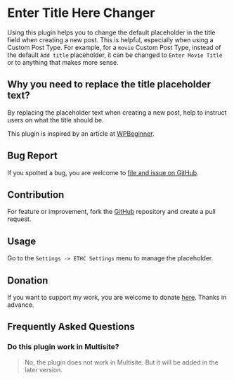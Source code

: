 # Enter Title Here Changer

Using this plugin helps you to change the default placeholder in the title field when creating a new post. This is helpful, especially when using a Custom Post Type. For example, for a `movie` Custom Post Type, instead of the default `Add title` placeholder, it can be changed to `Enter Movie Title` or to anything that makes more sense.

## Why you need to replace the title placeholder text?

By replacing the placeholder text when creating a new post, help to instruct users on what the title should be.

This plugin is inspired by an article at [WPBeginner](https://www.wpbeginner.com/wp-tutorials/how-to-replace-enter-title-here-text-in-wordpress/).

## Bug Report

If you spotted a bug, you are welcome to [file and issue on GitHub](https://github.com/tremidkhar/enter-title-here-changer/tree/refactoring).

## Contribution

For feature or improvement, fork the [GitHub](https://github.com/tremidkhar/enter-title-here-changer) repository and create a pull request.

## Usage

Go to the `Settings -> ETHC Settings` menu to manage the placeholder.

## Donation

If you want to support my work, you are welcome to donate [here](https://www.paypal.me/tremidkhar). Thanks in advance.

## Frequently Asked Questions

### Do this plugin work in Multisite?

> No, the plugin does not work in Multisite. But it will be added in the later version.
